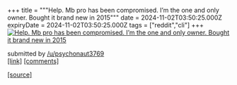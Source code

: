 +++
title = """Help. Mb pro has been compromised. I’m the one and only owner. Bought it brand new in 2015"""
date = 2024-11-02T03:50:25.000Z
expiryDate = 2024-11-02T03:50:25.000Z
tags = ["reddit","cli"]
+++
[![Help. Mb pro has been compromised. I’m the one and only owner. Bought it brand new in 2015](https://preview.redd.it/6takgx6queyd1.jpeg?width=640&crop=smart&auto=webp&s=999881c6de72718db537dd1f6a12ec7dffd29c8c "Help. Mb pro has been compromised. I’m the one and only owner. Bought it brand new in 2015")](https://www.reddit.com/r/commandline/comments/1gho1w8/help_mb_pro_has_been_compromised_im_the_one_and/)

submitted by [/u/psychonaut3769](https://www.reddit.com/user/psychonaut3769)  
[\[link\]](https://i.redd.it/6takgx6queyd1.jpeg) [\[comments\]](https://www.reddit.com/r/commandline/comments/1gho1w8/help_mb_pro_has_been_compromised_im_the_one_and/)

[[source]](https://www.reddit.com/r/commandline/comments/1gho1w8/help_mb_pro_has_been_compromised_im_the_one_and/)
